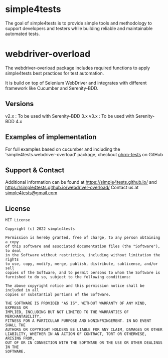 # simple4tests

The goal of simple4tests is to provide simple tools and methodology to support developers and testers while building
reliable and maintainable automated tests.

# webdriver-overload

The webdriver-overload package includes required functions to apply simple4tests best practices for test
automation.

It is build on top of Selenium WebDriver and integrates with different framework like Cucumber and Serenity-BDD.

## Versions
v2.x : To be used with Serenity-BDD 3.x
v3.x : To be used with Serenity-BDD 4.x

## Examples of implementation

For full examples based on cucumber and including the 'simple4tests.webdriver-overload' package,
checkout [ohrm-tests](https://github.com/simple4tests/ohrm-tests) on GitHub

## Support & Contact

Additional information can be found at https://simple4tests.github.io/
and https://simple4tests.github.io/webdriver-overload/
Contact us at simple4tests@gmail.com

## License

```
MIT License

Copyright (c) 2022 simple4tests

Permission is hereby granted, free of charge, to any person obtaining a copy
of this software and associated documentation files (the "Software"), to deal
in the Software without restriction, including without limitation the rights
to use, copy, modify, merge, publish, distribute, sublicense, and/or sell
copies of the Software, and to permit persons to whom the Software is
furnished to do so, subject to the following conditions:

The above copyright notice and this permission notice shall be included in all
copies or substantial portions of the Software.

THE SOFTWARE IS PROVIDED "AS IS", WITHOUT WARRANTY OF ANY KIND, EXPRESS OR
IMPLIED, INCLUDING BUT NOT LIMITED TO THE WARRANTIES OF MERCHANTABILITY,
FITNESS FOR A PARTICULAR PURPOSE AND NONINFRINGEMENT. IN NO EVENT SHALL THE
AUTHORS OR COPYRIGHT HOLDERS BE LIABLE FOR ANY CLAIM, DAMAGES OR OTHER
LIABILITY, WHETHER IN AN ACTION OF CONTRACT, TORT OR OTHERWISE, ARISING FROM,
OUT OF OR IN CONNECTION WITH THE SOFTWARE OR THE USE OR OTHER DEALINGS IN THE
SOFTWARE.
```
